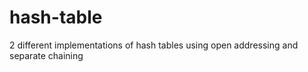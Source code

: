 # hash-table
2 different implementations of hash tables using open addressing and separate chaining
